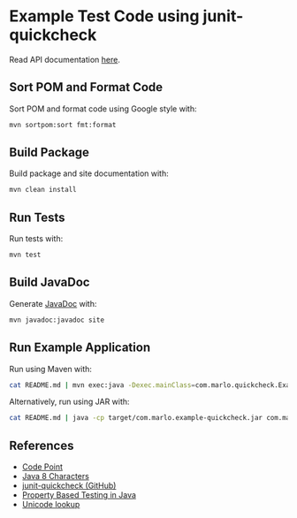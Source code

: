 # Example Test Code using junit-quickcheck

Read API documentation
[here](https://themarlogroup.gitlab.io/examples/quickcheck/).

## Sort POM and Format Code

Sort POM and format code using Google style with:

```bash
mvn sortpom:sort fmt:format
```

## Build Package

Build package and site documentation with:

```bash
mvn clean install
```

## Run Tests

Run tests with:

```bash
mvn test
```

## Build JavaDoc

Generate
[JavaDoc](https://www.oracle.com/technetwork/java/javase/documentation/index-137868.html)
with:

```bash
mvn javadoc:javadoc site
```

## Run Example Application

Run using Maven with:

```bash
cat README.md | mvn exec:java -Dexec.mainClass=com.marlo.quickcheck.ExampleApp
```

Alternatively, run using JAR with:

```bash
cat README.md | java -cp target/com.marlo.example-quickcheck.jar com.marlo.quickcheck.ExampleApp
```

## References

* [Code Point](https://en.wikipedia.org/wiki/Code_point)
* [Java 8 Characters](https://docs.oracle.com/javase/8/docs/api/java/lang/Character.html)
* [junit-quickcheck (GitHub)](https://github.com/pholser/junit-quickcheck)
* [Property Based Testing in Java](https://www.veracode.com/blog/managing-appsec/property-based-testing-java)
* [Unicode lookup](http://unicode.scarfboy.com/)